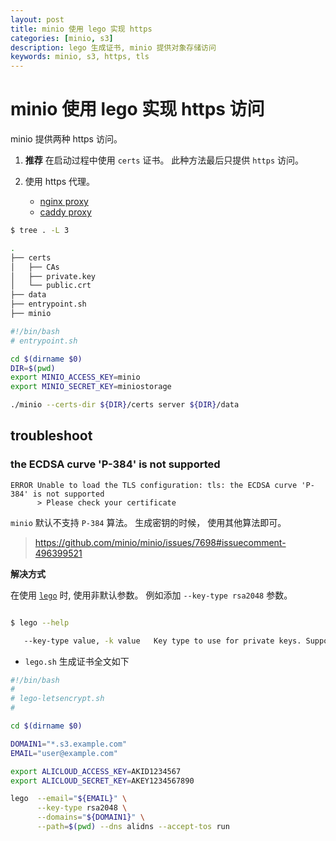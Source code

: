 ```yaml
---
layout: post
title: minio 使用 lego 实现 https 
categories: [minio, s3]
description: lego 生成证书, minio 提供对象存储访问
keywords: minio, s3, https, tls
---
```


# minio 使用 lego 实现 https 访问

minio 提供两种 https 访问。

1. **推荐** 在启动过程中使用 `certs` 证书。 此种方法最后只提供 `https` 访问。

2. 使用 https 代理。 
    + [nginx proxy](https://docs.min.io/docs/setup-nginx-proxy-with-minio.html)
    + [caddy proxy](https://docs.min.io/docs/setup-caddy-proxy-with-minio.html)



```bash
$ tree . -L 3

.
├── certs
│   ├── CAs
│   ├── private.key
│   └── public.crt
├── data
├── entrypoint.sh
├── minio
```

```bash
#!/bin/bash
# entrypoint.sh

cd $(dirname $0) 
DIR=$(pwd)
export MINIO_ACCESS_KEY=minio
export MINIO_SECRET_KEY=miniostorage

./minio --certs-dir ${DIR}/certs server ${DIR}/data

```

## troubleshoot

### the ECDSA curve 'P-384' is not supported

```
ERROR Unable to load the TLS configuration: tls: the ECDSA curve 'P-384' is not supported
      > Please check your certificate
```

`minio` 默认不支持 `P-384` 算法。 生成密钥的时候， 使用其他算法即可。

> https://github.com/minio/minio/issues/7698#issuecomment-496399521

**解决方式** 

在使用 [`lego`](https://github.com/go-acme/lego) 时, 使用非默认参数。
例如添加 `--key-type rsa2048` 参数。

```bash

$ lego --help

   --key-type value, -k value   Key type to use for private keys. Supported: rsa2048, rsa4096, rsa8192, ec256, ec384. (default: "ec384")

```

+ `lego.sh` 生成证书全文如下

```bash
#!/bin/bash
#
# lego-letsencrypt.sh
#

cd $(dirname $0)

DOMAIN1="*.s3.example.com"
EMAIL="user@example.com"

export ALICLOUD_ACCESS_KEY=AKID1234567
export ALICLOUD_SECRET_KEY=AKEY1234567890

lego  --email="${EMAIL}" \
      --key-type rsa2048 \
      --domains="${DOMAIN1}" \
      --path=$(pwd) --dns alidns --accept-tos run
```



